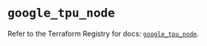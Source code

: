 # `google_tpu_node`

Refer to the Terraform Registry for docs: [`google_tpu_node`](https://registry.terraform.io/providers/hashicorp/google-beta/6.9.0/docs/resources/google_tpu_node).
